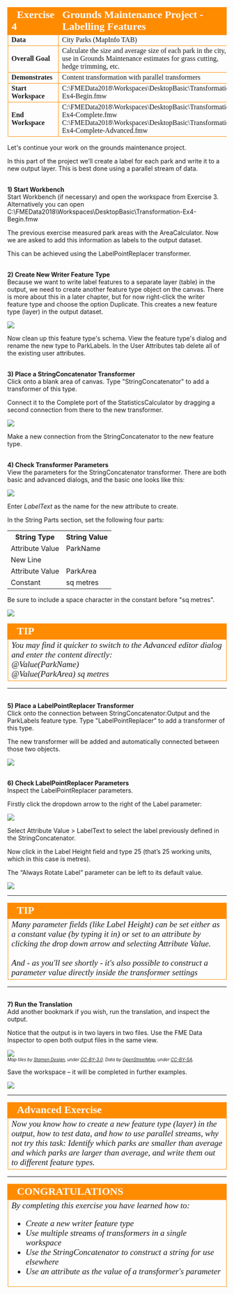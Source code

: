 <!--Exercise Section-->


<table style="border-spacing: 0px;border-collapse: collapse;font-family:serif">
<tr>
<td width=25% style="vertical-align:middle;background-color:darkorange;border: 2px solid darkorange">
<i class="fa fa-cogs fa-lg fa-pull-left fa-fw" style="color:white;padding-right: 12px;vertical-align:text-top"></i>
<span style="color:white;font-size:x-large;font-weight: bold">Exercise 4</span>
</td>
<td style="border: 2px solid darkorange;background-color:darkorange;color:white">
<span style="color:white;font-size:x-large;font-weight: bold">Grounds Maintenance Project - Labelling Features</span>
</td>
</tr>

<tr>
<td style="border: 1px solid darkorange; font-weight: bold">Data</td>
<td style="border: 1px solid darkorange">City Parks (MapInfo TAB)</td>
</tr>

<tr>
<td style="border: 1px solid darkorange; font-weight: bold">Overall Goal</td>
<td style="border: 1px solid darkorange">Calculate the size and average size of each park in the city, to use in Grounds Maintenance estimates for grass cutting, hedge trimming, etc.</td>
</tr>

<tr>
<td style="border: 1px solid darkorange; font-weight: bold">Demonstrates</td>
<td style="border: 1px solid darkorange">Content transformation with parallel transformers</td>
</tr>

<tr>
<td style="border: 1px solid darkorange; font-weight: bold">Start Workspace</td>
<td style="border: 1px solid darkorange">C:\FMEData2018\Workspaces\DesktopBasic\Transformation-Ex4-Begin.fmw</td>
</tr>

<tr>
<td style="border: 1px solid darkorange; font-weight: bold">End Workspace</td>
<td style="border: 1px solid darkorange">C:\FMEData2018\Workspaces\DesktopBasic\Transformation-Ex4-Complete.fmw<br>C:\FMEData2018\Workspaces\DesktopBasic\Transformation-Ex4-Complete-Advanced.fmw</td>
</tr>

</table>


Let's continue your work on the grounds maintenance project.

In this part of the project we’ll create a label for each park and write it to a new output layer. This is best done using a parallel stream of data.


<br>**1) Start Workbench**
<br>Start Workbench (if necessary) and open the workspace from Exercise 3. Alternatively you can open C:\FMEData2018\Workspaces\DesktopBasic\Transformation-Ex4-Begin.fmw

The previous exercise measured park areas with the AreaCalculator. Now we are asked to add this information as labels to the output dataset.

This can be achieved using the LabelPointReplacer transformer.


<br>**2) Create New Writer Feature Type**
<br>Because we want to write label features to a separate layer (table) in the output, we need to create another feature type object on the canvas. There is more about this in a later chapter, but for now right-click the writer feature type and choose the option Duplicate. This creates a new feature type (layer) in the output dataset.

![](./Images/Img2.227.Ex4.DuplicateFeatureType.png)


Now clean up this feature type's schema. View the feature type's dialog and rename the new type to ParkLabels. In the User Attributes tab delete all of the existing user attributes.


<br>**3) Place a StringConcatenator Transformer**
<br>Click onto a blank area of canvas. Type "StringConcatenator" to add a transformer of this type.

Connect it to the Complete port of the StatisticsCalculator by dragging a second connection from there to the new transformer.

![](./Images/Img2.228.Ex4.StringConcatenatorCanvas.png)

Make a new connection from the StringConcatenator to the new feature type.

<br>**4) Check Transformer Parameters**
<br>View the parameters for the StringConcatenator transformer. There are both basic and advanced dialogs, and the basic one looks like this:

![](./Images/Img2.229.Ex4.StringConcatenatorEmptyParams.png)

Enter *LabelText* as the name for the new attribute to create.

In the String Parts section, set the following four parts:

<table>
<th>String Type</th><th>String Value</th>
<tr><td>Attribute Value</td><td>ParkName</td></tr>
<tr><td>New Line</td><td></td></tr>
<tr><td>Attribute Value</td><td>ParkArea</td></tr>
<tr><td>Constant</td><td> sq metres</td></tr>
</table>

Be sure to include a space character in the constant before "sq metres".

![](./Images/Img2.230.Ex4.StringConcatenatorParams.png)

<!--Tip Section--> 

<table style="border-spacing: 0px">
<tr>
<td style="vertical-align:middle;background-color:darkorange;border: 2px solid darkorange">
<i class="fa fa-info-circle fa-lg fa-pull-left fa-fw" style="color:white;padding-right: 12px;vertical-align:text-top"></i>
<span style="color:white;font-size:x-large;font-weight: bold;font-family:serif">TIP</span>
</td>
</tr>

<tr>
<td style="border: 1px solid darkorange">
<span style="font-family:serif; font-style:italic; font-size:larger">
You may find it quicker to switch to the Advanced editor dialog and enter the content directly:
<br>@Value(ParkName)
<br>@Value(ParkArea) sq metres
</span>
</td>
</tr>
</table>

---

<br>**5) Place a LabelPointReplacer Transformer**
<br>Click onto the connection between StringConcatenator:Output and the ParkLabels feature type. Type "LabelPointReplacer" to add a transformer of this type.

The new transformer will be added and automatically connected between those two objects.

![](./Images/Img2.231.Ex4.LabelPointReplacerCanvas.png)


<br>**6) Check LabelPointReplacer Parameters**
<br>Inspect the LabelPointReplacer parameters. 

Firstly click the dropdown arrow to the right of the Label parameter:

![](./Images/Img2.232.Ex4.LabelEditDialog.png)

Select Attribute Value &gt; LabelText to select the label previously defined in the StringConcatenator.

Now click in the Label Height field and type 25 (that’s 25 working units, which in this case is metres).

The “Always Rotate Label” parameter can be left to its default value.

![](./Images/Img2.233.Ex4.LabelPointReplacerParameters.png)

---

<!--Tip Section--> 

<table style="border-spacing: 0px">
<tr>
<td style="vertical-align:middle;background-color:darkorange;border: 2px solid darkorange">
<i class="fa fa-info-circle fa-lg fa-pull-left fa-fw" style="color:white;padding-right: 12px;vertical-align:text-top"></i>
<span style="color:white;font-size:x-large;font-weight: bold;font-family:serif">TIP</span>
</td>
</tr>

<tr>
<td style="border: 1px solid darkorange">
<span style="font-family:serif; font-style:italic; font-size:larger">
Many parameter fields (like Label Height) can be set either as a constant value (by typing it in) or set to an attribute by clicking the drop down arrow and selecting Attribute Value.
<br><br>And - as you'll see shortly - it's also possible to construct a parameter value directly inside the transformer settings
</span>
</td>
</tr>
</table>

---

<br>**7) Run the Translation**
<br>Add another bookmark if you wish, run the translation, and inspect the output.

Notice that the output is in two layers in two files. Use the FME Data Inspector to open both output files in the same view.

![](./Images/Img2.234.Ex4.LabelsInDIView.png)
<br><span style="font-style:italic;font-size:x-small">Map tiles by <a href="https://stamen.com">Stamen Design</a>, under <a href="https://creativecommons.org/licenses/by/3.0">CC-BY-3.0</a>. Data by <a href="http://openstreetmap.org">OpenStreetMap</a>, under <a href="http://creativecommons.org/licenses/by-sa/3.0">CC-BY-SA</a>.

Save the workspace – it will be completed in further examples.

![](./Images/Img2.235.Ex4.WorkspaceWithLabelPointReplacer.png)

---

<!--Advanced Exercise Section-->

<table style="border-spacing: 0px">
<tr>
<td style="vertical-align:middle;background-color:darkorange;border: 2px solid darkorange">
<i class="fa fa-cogs fa-lg fa-pull-left fa-fw" style="color:white;padding-right: 12px;vertical-align:text-top"></i>
<span style="color:white;font-size:x-large;font-weight: bold;font-family:serif">Advanced Exercise</span>
</td>
</tr>

<tr>
<td style="border: 1px solid darkorange">
<span style="font-family:serif; font-style:italic; font-size:larger">
Now you know how to create a new feature type (layer) in the output, how to test data, and how to use parallel streams, why not try this task: Identify which parks are smaller than average and which parks are larger than average, and write them out to different feature types.
</span>
</td>
</tr>
</table>

---

<!--Exercise Congratulations Section--> 

<table style="border-spacing: 0px">
<tr>
<td style="vertical-align:middle;background-color:darkorange;border: 2px solid darkorange">
<i class="fa fa-thumbs-o-up fa-lg fa-pull-left fa-fw" style="color:white;padding-right: 12px;vertical-align:text-top"></i>
<span style="color:white;font-size:x-large;font-weight: bold;font-family:serif">CONGRATULATIONS</span>
</td>
</tr>

<tr>
<td style="border: 1px solid darkorange">
<span style="font-family:serif; font-style:italic; font-size:larger">
By completing this exercise you have learned how to:
<br>
<ul><li>Create a new writer feature type</li>
<li>Use multiple streams of transformers in a single workspace</li>
<li>Use the StringConcatenator to construct a string for use elsewhere</li>
<li>Use an attribute as the value of a transformer's parameter</li></ul>
</span>
</td>
</tr>
</table>
